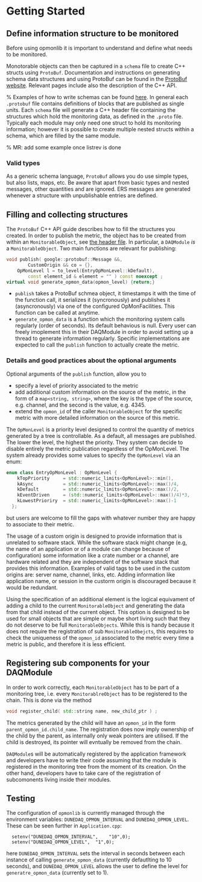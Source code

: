 # Getting Started

## Define information structure to be monitored 

Before using opmonlib it is important to understand and define what needs to be monitored.

Monotorable objects can then be captured in a `schema` file to create C++ structs using `ProtoBuf`. 
Documentation and instructions on generating schema data structures and using ProtoBuf can be found in the [ProtoBuf website](https://protobuf.dev/programming-guides/proto3/). 
Relevant pages include also the description of the C++ API.


% Examples of how to write schemas can be found [here](https://github.com/DUNE-DAQ/timing/tree/feature/op_mon/schema/timing). 
In general each `.protobuf` file contains definitions of blocks that are published as single units.
Each `schema` file will generate a C++ header file containing the structures which hold the monitoring data, as defined in the `.proto` file. 
Typically each module may only need one struct to hold its monitoring information; however it is possible to create multiple nested structs within a schema, which are filled by the same module.

% MR: add some example once listrev is done

### Valid types
As a generic schema language, `ProtoBuf` allows you do use simple types, but also lists, maps, etc.
Be aware that apart from basic types and nested messages, other quantities and are ignored.
ERS messages are generated whenever a structure with unpublishable entries are defined. 

## Filling and collecting structures
The `ProtoBuf` C++ API guide describes how to fill the structures you created. 
In order to publish the metric, the object has to be created from within an `MonitorableObject`, see [the header file](https://github.com/DUNE-DAQ/opmonlib/blob/mroda/protobuf/include/opmonlib/MonitorableObject.hpp).
In particular, a `DAQModule` *is* a `MonitorableObject`. 
Two main functions are relevant for publishing:
```C++
void publish( google::protobuf::Message &&,
		CustomOrigin && co = {},
    OpMonLevel l = to_level(EntryOpMonLevel::kDefault),
		const element_id & element = "" ) const noexcept ;
virtual void generate_opmon_data(opmon_level) {return;}
```

* `publish` takes a ProtoBuf schmea object, it timestamps it with the time of the function call, it serializes it (syncronously) and publishes it (asyncronously) via one of the configured OpMonFacilities. This function can be called at anytime. 
* `generate_opmon_data` is a function which the monitoring system calls regularly (order of seconds). Its default behavious is null. Every user can freely imoplement this in their DAQModule in order to avoid setting up a thread to generate information regularly. Specific implementations are expected to call the `publish` function to actually create the metric.

### Details and good practices about the optional arguments 
Optional arguments of the `publish` function, allow you to

* specify a level of priority associated to the metric
* add additional custom information on the source of the metric, in the form of a `map<string, string>`, where the key is the type of the source, e.g. channel, and the second is the value, e.g. 4345. 
* extend the `opmon_id` of the caller `MonitorableObject` for the specific metric with more detailed information on the source of this metric. 

The `OpMonLevel` is a priority level designed to control the quantity of metrics generated by a tree is controllable. As a default, all messages are published. The lower the level, the highest the priority. 
They system can decide to disable entirely the metric publication regardless of the OpMonLevel. 
The system already provides some values to specify the `OpMonLevel` via an enum:
```C++
enum class EntryOpMonLevel : OpMonLevel {
    kTopPriority     = std::numeric_limits<OpMonLevel>::min(),
    kAsync           = std::numeric_limits<OpMonLevel>::max()/4,
    kDefault         = std::numeric_limits<OpMonLevel>::max()/2,
    kEventDriven     = (std::numeric_limits<OpMonLevel>::max()/4)*3,
    kLowestPrioriry  = std::numeric_limits<OpMonLevel>::max()-1
  };

```
but users are welcome to fill the gaps with whatever number they are happy to associate to their metric.

The usage of a custom origin is designed to provide information that is unrelated to software stack.
While the software stack might change (e.g, the name of an application or of a module can change because of configuration) some information like a crate number or a channel, are hardware related and they are independent of the software stack that provides this information. 
Examples of valid tags to be used in the custom origins are: server name, channel, links, etc. 
Adding information like application name, or session in the custorm origin is discouraged because it would be redundant. 

Using the specification of an additional element is the logical equivament of adding a child to the current `MonitorableObject` and generating the data from that child instead of the current object. 
This option is designed to be used for small objects that are simple or maybe short living such that they do not deserve to be full `MonitorableObjects`. 
While this is handy because it does not require the registration of sub `MonitorableObejcts`, this requires to check the uniqueness of the `opmon_id` associated to the metric every time a metric is public, and therefore it is less efficient. 

## Registering sub components for your DAQModule

In order to work correctly, each `MonitorableObject` has to be part of a monitoring tree, i.e. every `MonitorablreObject` has to be registered to the chain. 
This is done via the method
```C++
void register_child( std::string name, new_child_ptr ) ;
```

The metrics generated by the child will have an `opmon_id` in the form `parent_opmon_id.child_name`. 
The registration does now imply ownership of the child by the parent, as internally only weak pointers are utilised. 
If the child is destroyed, its pointer will evntually be removed from the chain. 

`DAQModule`s will be automatically registered by the application framework and developers have to write their code assuming that the module is registered in the monitoring tree from the moment of its creation. 
On the other hand, developers have to take care of the registration of subcomonents living inside their modules.



## Testing

The configuration of `opmonlib` is currently managed through the environment variables: `DUNEDAQ_OPMON_INTERVAL` and `DUNEDAQ_OPMON_LEVEL`. These can be seen further in `Application.cpp`:
```
  setenv("DUNEDAQ_OPMON_INTERVAL",    "10",0);
  setenv("DUNEDAQ_OPMON_LEVEL",  "1",0);
```
here `DUNEDAQ_OPMON_INTERVAL` sets the interval in seconds between each instance of calling `generate_opmon_data` (currently defautlting to 10 seconds), and `DUNEDAQ_OPMON_LEVEL` allows the user to define the level for `generatre_opmon_data` (currently set to 1). 


